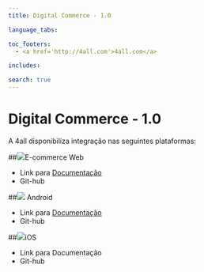 ```yaml
---
title: Digital Commerce - 1.0

language_tabs:

toc_footers:
  - <a href='http://4all.com'>4all.com</a>

includes:

search: true
---
```


# Digital Commerce - 1.0

A 4all disponibiliza integração nas seguintes plataformas:


##![](https://4alltecnologia.github.io/Digital-Commerce/images/web_icon.png)E-commerce Web

* Link para [Documentação](https://4alltecnologia.github.io/Digital-Commerce/web.html) 
* Git-hub
 
##![](https://4alltecnologia.github.io/Digital-Commerce/images/android_icon.png) Android

* Link para  [Documentação](https://4alltecnologia.github.io/Digital-Commerce/Android.html)
* Git-hub


##![](https://4alltecnologia.github.io/Digital-Commerce/images/ios_icon.png)iOS

* Link para Documentação
* Git-hub